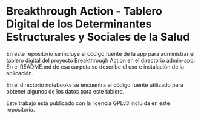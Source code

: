 # Breakthrough Action - Tablero Digital de los Determinantes Estructurales y Sociales de la Salud

En este repositorio se incluye el código fuente de la app para administrar el tablero digital del proyecto Breakthrough Action en el directorio admin-app. En el README.md de esa carpeta se describe el uso e instalación de la aplicación.

En el directorio notebooks se encuentra el código fuente utilizado para obtener algunos de los datos para este tablero.

Este trabajo está publicado con la licencia GPLv3 incluida en este repositorio.
